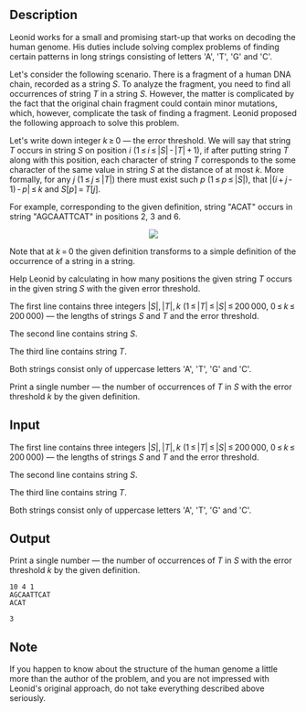 ## Description

<div><p>Leonid works for a small and promising start-up that works on decoding the human genome. His duties include solving complex problems of finding certain patterns in long strings consisting of letters '<span class="tex-font-style-tt">A</span>', '<span class="tex-font-style-tt">T</span>', '<span class="tex-font-style-tt">G</span>' and '<span class="tex-font-style-tt">C</span>'.</p><p>Let's consider the following scenario. There is a fragment of a human DNA chain, recorded as a string <span class="tex-span"><i>S</i></span>. To analyze the fragment, you need to find all occurrences of string <span class="tex-span"><i>T</i></span> in a string <span class="tex-span"><i>S</i></span>. However, the matter is complicated by the fact that the original chain fragment could contain minor mutations, which, however, complicate the task of finding a fragment. Leonid proposed the following approach to solve this problem.</p><p>Let's write down integer <span class="tex-span"><i>k</i> ≥ 0</span> — the error threshold. We will say that string <span class="tex-span"><i>T</i></span> occurs in string <span class="tex-span"><i>S</i></span> on position <span class="tex-span"><i>i</i></span> (<span class="tex-span">1 ≤ <i>i</i> ≤ |<i>S</i>| - |<i>T</i>| + 1</span>), if after putting string <span class="tex-span"><i>T</i></span> along with this position, each character of string <span class="tex-span"><i>T</i></span> corresponds to the some character of the same value in string <span class="tex-span"><i>S</i></span> at the distance of at most <span class="tex-span"><i>k</i></span>. More formally, for any <span class="tex-span"><i>j</i></span> (<span class="tex-span">1 ≤ <i>j</i> ≤ |<i>T</i>|</span>) there must exist such <span class="tex-span"><i>p</i></span> (<span class="tex-span">1 ≤ <i>p</i> ≤ |<i>S</i>|</span>), that <span class="tex-span">|(<i>i</i> + <i>j</i> - 1) - <i>p</i>| ≤ <i>k</i></span> and <span class="tex-span"><i>S</i>[<i>p</i>] = <i>T</i>[<i>j</i>]</span>.</p><p>For example, corresponding to the given definition, string "<span class="tex-font-style-tt">ACAT</span>" occurs in string "<span class="tex-font-style-tt">AGCAATTCAT</span>" in positions <span class="tex-span">2</span>, <span class="tex-span">3</span> and <span class="tex-span">6</span>.</p><center> <img class="tex-graphics" src="file://IH3UrAfN.png" style="max-width: 100.0%;max-height: 100.0%;"> </center><p>Note that at <span class="tex-span"><i>k</i> = 0</span> the given definition transforms to a simple definition of the occurrence of a string in a string.</p><p>Help Leonid by calculating in how many positions the given string <span class="tex-span"><i>T</i></span> occurs in the given string <span class="tex-span"><i>S</i></span> with the given error threshold.</p></div><div class="input-specification"><p>The first line contains three integers <span class="tex-span">|<i>S</i>|, |<i>T</i>|, <i>k</i></span> (<span class="tex-span">1 ≤ |<i>T</i>| ≤ |<i>S</i>| ≤ 200 000</span>, <span class="tex-span">0 ≤ <i>k</i> ≤ 200 000</span>) — the lengths of strings <span class="tex-span"><i>S</i></span> and <span class="tex-span"><i>T</i></span> and the error threshold.</p><p>The second line contains string <span class="tex-span"><i>S</i></span>.</p><p>The third line contains string <span class="tex-span"><i>T</i></span>.</p><p>Both strings consist only of uppercase letters '<span class="tex-font-style-tt">A</span>', '<span class="tex-font-style-tt">T</span>', '<span class="tex-font-style-tt">G</span>' and '<span class="tex-font-style-tt">C</span>'.</p></div><div class="output-specification"><p>Print a single number — the number of occurrences of <span class="tex-span"><i>T</i></span> in <span class="tex-span"><i>S</i></span> with the error threshold <span class="tex-span"><i>k</i></span> by the given definition.</p></div>

## Input

<p>The first line contains three integers <span class="tex-span">|<i>S</i>|, |<i>T</i>|, <i>k</i></span> (<span class="tex-span">1 ≤ |<i>T</i>| ≤ |<i>S</i>| ≤ 200 000</span>, <span class="tex-span">0 ≤ <i>k</i> ≤ 200 000</span>) — the lengths of strings <span class="tex-span"><i>S</i></span> and <span class="tex-span"><i>T</i></span> and the error threshold.</p><p>The second line contains string <span class="tex-span"><i>S</i></span>.</p><p>The third line contains string <span class="tex-span"><i>T</i></span>.</p><p>Both strings consist only of uppercase letters '<span class="tex-font-style-tt">A</span>', '<span class="tex-font-style-tt">T</span>', '<span class="tex-font-style-tt">G</span>' and '<span class="tex-font-style-tt">C</span>'.</p>

## Output

<p>Print a single number — the number of occurrences of <span class="tex-span"><i>T</i></span> in <span class="tex-span"><i>S</i></span> with the error threshold <span class="tex-span"><i>k</i></span> by the given definition.</p>





```input1
10 4 1
AGCAATTCAT
ACAT

```




```output1
3

```



## Note

<p>If you happen to know about the structure of the human genome a little more than the author of the problem, and you are not impressed with Leonid's original approach, do not take everything described above seriously.</p>
